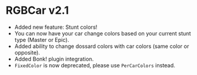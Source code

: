# RGBCar v2.1

- Added new feature: Stunt colors!
- You can now have your car change colors based on your current stunt type (Master or Epic).
- Added ability to change dossard colors with car colors (same color or opposite).
- Added Bonk! plugin integration.
- `FixedColor` is now deprecated, please use `PerCarColors` instead.
